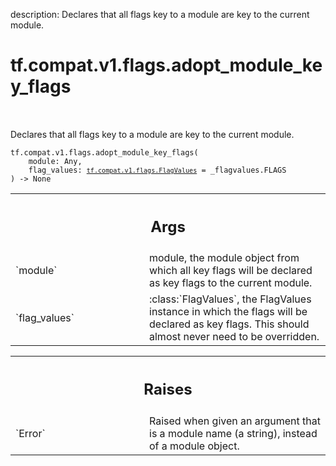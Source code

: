 description: Declares that all flags key to a module are key to the current module.

<div itemscope itemtype="http://developers.google.com/ReferenceObject">
<meta itemprop="name" content="tf.compat.v1.flags.adopt_module_key_flags" />
<meta itemprop="path" content="Stable" />
</div>

# tf.compat.v1.flags.adopt_module_key_flags

<!-- Insert buttons and diff -->

<table class="tfo-notebook-buttons tfo-api nocontent" align="left">

</table>



Declares that all flags key to a module are key to the current module.


<pre class="devsite-click-to-copy prettyprint lang-py tfo-signature-link">
<code>tf.compat.v1.flags.adopt_module_key_flags(
    module: Any,
    flag_values: <a href="../../../../tf/compat/v1/flags/FlagValues.md"><code>tf.compat.v1.flags.FlagValues</code></a> = _flagvalues.FLAGS
) -> None
</code></pre>



<!-- Placeholder for "Used in" -->


<!-- Tabular view -->
 <table class="responsive fixed orange">
<colgroup><col width="214px"><col></colgroup>
<tr><th colspan="2"><h2 class="add-link">Args</h2></th></tr>

<tr>
<td>
`module`<a id="module"></a>
</td>
<td>
module, the module object from which all key flags will be declared
as key flags to the current module.
</td>
</tr><tr>
<td>
`flag_values`<a id="flag_values"></a>
</td>
<td>
:class:`FlagValues`, the FlagValues instance in which the
flags will be declared as key flags. This should almost never need to be
overridden.
</td>
</tr>
</table>



<!-- Tabular view -->
 <table class="responsive fixed orange">
<colgroup><col width="214px"><col></colgroup>
<tr><th colspan="2"><h2 class="add-link">Raises</h2></th></tr>

<tr>
<td>
`Error`<a id="Error"></a>
</td>
<td>
Raised when given an argument that is a module name (a string),
instead of a module object.
</td>
</tr>
</table>

